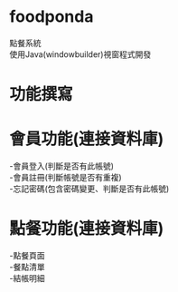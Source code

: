 # foodponda
點餐系統  
使用Java(windowbuilder)視窗程式開發
# 功能撰寫
# 會員功能(連接資料庫)
-會員登入(判斷是否有此帳號)   
-會員註冊(判斷帳號是否有重複)  
-忘記密碼(包含密碼變更、判斷是否有此帳號)  
# 點餐功能(連接資料庫)
-點餐頁面  
-餐點清單  
-結帳明細  
